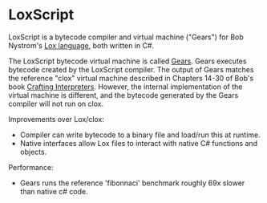 # LoxScript

LoxScript is a bytecode compiler and virtual machine ("Gears") for Bob Nystrom's [Lox language](http://craftinginterpreters.com/the-lox-language.html), both written in C#.

The LoxScript bytecode virtual machine is called [Gears](https://github.com/ZaneDubya/LoxScript/tree/master/XptScriptLib/Core/Scripting/LoxScript/VirtualMachine). Gears executes bytecode created by the LoxScript compiler. The output of Gears matches the reference "clox" virtual machine described in Chapters 14-30 of Bob's book [Crafting Interpreters](http://craftinginterpreters.com). However, the internal implementation of the virtual machine is different, and the bytecode generated by the Gears compiler will not run on clox.

Improvements over Lox/clox:

- Compiler can write bytecode to a binary file and load/run this at runtime.
- Native interfaces allow Lox files to interact with native C# functions and objects.

Performance:

- Gears runs the reference 'fibonnaci' benchmark roughly 69x slower than native c# code.
